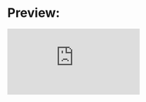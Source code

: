 # Preview:
![](https://image.thum.io/get/width/1920/crop/675/maxAge/1/noanimate/https://agold.is-a.dev/index.html)
